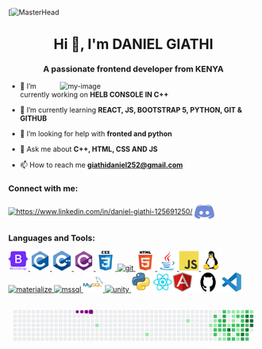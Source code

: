 [![MasterHead](https://usa.bootcampcdn.com/wp-content/uploads/sites/108/2021/03/CDG_blog_post_image_02-2-850x412.jpg)
<h1 align="center">Hi 👋, I'm DANIEL GIATHI</h1>
<h3 align="center">A passionate frontend developer from KENYA</h3>
<img align="right" width="400" alt="my-image" src="https://cdn.dribbble.com/users/1162077/screenshots/3848914/programmer.gif">

- 🔭 I’m currently working on **HELB CONSOLE IN C++**

- 🌱 I’m currently learning **REACT, JS, BOOTSTRAP 5, PYTHON, GIT & GITHUB**

- 🤝 I’m looking for help with **fronted and python**

- 💬 Ask me about **C++, HTML, CSS AND JS**

- 📫 How to reach me **giathidaniel252@gmail.com**

<h3 align="left">Connect with me:</h3>
<p align="left">
  <a href="https://linkedin.com/in/https://www.linkedin.com/in/daniel-giathi-125691250/" target="blank"><img align="center"   src="https://raw.githubusercontent.com/rahuldkjain/github-profile-readme-generator/master/src/images/icons/Social/linked-in-alt.svg" alt="https://www.linkedin.com/in/daniel-giathi-125691250/" height="30" width="40" /></a>
  <a href="https://discord.com/channels/@me/1195041521007874139/" target="blank"><img align="center" src="discord.png"alt="https://www.discord.com/@me/" height="40" width="40" /></a>
</p>

<h3 align="left">Languages and Tools:</h3>
<p align="left"> <a href="https://getbootstrap.com" target="_blank" rel="noreferrer"> <img src="https://raw.githubusercontent.com/devicons/devicon/master/icons/bootstrap/bootstrap-plain-wordmark.svg" alt="bootstrap" width="40" height="40"/> </a> <a href="https://www.cprogramming.com/" target="_blank" rel="noreferrer"> <img src="https://raw.githubusercontent.com/devicons/devicon/master/icons/c/c-original.svg" alt="c" width="40" height="40"/> </a> <a href="https://www.w3schools.com/cpp/" target="_blank" rel="noreferrer"> <img src="https://raw.githubusercontent.com/devicons/devicon/master/icons/cplusplus/cplusplus-original.svg" alt="cplusplus" width="40" height="40"/> </a> <a href="https://www.w3schools.com/cs/" target="_blank" rel="noreferrer"> <img src="https://raw.githubusercontent.com/devicons/devicon/master/icons/csharp/csharp-original.svg" alt="csharp" width="40" height="40"/> </a> <a href="https://www.w3schools.com/css/" target="_blank" rel="noreferrer"> <img src="https://raw.githubusercontent.com/devicons/devicon/master/icons/css3/css3-original-wordmark.svg" alt="css3" width="40" height="40"/> </a> <a href="https://git-scm.com/" target="_blank" rel="noreferrer"> <img src="https://www.vectorlogo.zone/logos/git-scm/git-scm-icon.svg" alt="git" width="40" height="40"/> </a> <a href="https://www.w3.org/html/" target="_blank" rel="noreferrer"> <img src="https://raw.githubusercontent.com/devicons/devicon/master/icons/html5/html5-original-wordmark.svg" alt="html5" width="40" height="40"/> </a> <a href="https://www.java.com" target="_blank" rel="noreferrer"> <img src="https://raw.githubusercontent.com/devicons/devicon/master/icons/java/java-original.svg" alt="java" width="40" height="40"/> </a> <a href="https://developer.mozilla.org/en-US/docs/Web/JavaScript" target="_blank" rel="noreferrer"> <img src="https://raw.githubusercontent.com/devicons/devicon/master/icons/javascript/javascript-original.svg" alt="javascript" width="40" height="40"/> </a> <a href="https://www.linux.org/" target="_blank" rel="noreferrer"> <img src="https://raw.githubusercontent.com/devicons/devicon/master/icons/linux/linux-original.svg" alt="linux" width="40" height="40"/> </a> <a href="https://materializecss.com/" target="_blank" rel="noreferrer"> <img src="https://raw.githubusercontent.com/prplx/svg-logos/5585531d45d294869c4eaab4d7cf2e9c167710a9/svg/materialize.svg" alt="materialize" width="40" height="40"/> </a> <a href="https://www.microsoft.com/en-us/sql-server" target="_blank" rel="noreferrer"> <img src="https://www.svgrepo.com/show/303229/microsoft-sql-server-logo.svg" alt="mssql" width="40" height="40"/> </a> <a href="https://www.mysql.com/" target="_blank" rel="noreferrer"> <img src="https://raw.githubusercontent.com/devicons/devicon/master/icons/mysql/mysql-original-wordmark.svg" alt="mysql" width="40" height="40"/> </a> <a href="https://unity.com/" target="_blank" rel="noreferrer"> <img src="https://www.vectorlogo.zone/logos/unity3d/unity3d-icon.svg" alt="unity" width="40" height="40"/> </a> <a href="https://developer.mozilla.org/en-US/docs/Glossary/Python" target="_blank"><img src="py.png" width="40" height="40"></a> <a href="https://developer.mozilla.org/en-US/docs/Learn/Tools_and_testing/Client-side_JavaScript_frameworks/React_getting_started" target="_blank"><img src="react.png" width="40" height="40"></a><a href="https://developer.mozilla.org/en-US/docs/Learn/Tools_and_testing/Client-side_JavaScript_frameworks/Angular_getting_started" target="_blank"><img src="angular.png" width="40" height="40"></a> <a href="https://developer.mozilla.org/en-US/docs/Learn/Tools_and_testing/GitHub" target="_blank"><img src="github.png" width="55" height="40"></a><a href="https://developer.mozilla.org/en-US/docs/Learn/Tools_and_testing/GitHub" target="_blank"><img src="visual studio.png" width="40" height="40"></a></p>



<svg viewBox="-16 -32 880 192" width="880" height="192" xmlns="http://www.w3.org/2000/svg"><desc>Generated with https://github.com/Platane/snk</desc><style>:root{--cb:#1b1f230a;--cs:purple;--ce:#ebedf0;--c0:#ebedf0;--c1:#9be9a8;--c2:#40c463;--c3:#30a14e;--c4:#216e39}.c{shape-rendering:geometricPrecision;fill:var(--ce);stroke-width:1px;stroke:var(--cb);animation:none 27100ms linear infinite;width:12px;height:12px}@keyframes c0{8.11%{fill:var(--c1)}8.13%,100%{fill:var(--ce)}}.c.c0{fill:var(--c1);animation-name:c0}@keyframes c1{12.91%{fill:var(--c1)}12.93%,100%{fill:var(--ce)}}.c.c1{fill:var(--c1);animation-name:c1}@keyframes c2{17.33%{fill:var(--c1)}17.35%,100%{fill:var(--ce)}}.c.c2{fill:var(--c1);animation-name:c2}@keyframes c3{20.29%{fill:var(--c1)}20.31%,100%{fill:var(--ce)}}.c.c3{fill:var(--c1);animation-name:c3}@keyframes c4{47.96%{fill:var(--c2)}47.98%,100%{fill:var(--ce)}}.c.c4{fill:var(--c2);animation-name:c4}@keyframes c5{19.55%{fill:var(--c1)}19.57%,100%{fill:var(--ce)}}.c.c5{fill:var(--c1);animation-name:c5}@keyframes c6{19.92%{fill:var(--c1)}19.94%,100%{fill:var(--ce)}}.c.c6{fill:var(--c1);animation-name:c6}@keyframes c7{60.88%{fill:var(--c2)}60.9%,100%{fill:var(--ce)}}.c.c7{fill:var(--c2);animation-name:c7}@keyframes c8{61.24%{fill:var(--c2)}61.26%,100%{fill:var(--ce)}}.c.c8{fill:var(--c2);animation-name:c8}@keyframes c9{47.22%{fill:var(--c2)}47.24%,100%{fill:var(--ce)}}.c.c9{fill:var(--c2);animation-name:c9}@keyframes ca{46.85%{fill:var(--c2)}46.87%,100%{fill:var(--ce)}}.c.ca{fill:var(--c2);animation-name:ca}@keyframes cb{60.51%{fill:var(--c2)}60.53%,100%{fill:var(--ce)}}.c.cb{fill:var(--c2);animation-name:cb}@keyframes cc{22.13%{fill:var(--c1)}22.15%,100%{fill:var(--ce)}}.c.cc{fill:var(--c1);animation-name:cc}@keyframes cd{49.07%{fill:var(--c2)}49.09%,100%{fill:var(--ce)}}.c.cd{fill:var(--c2);animation-name:cd}@keyframes ce{66.41%{fill:var(--c3)}66.43%,100%{fill:var(--ce)}}.c.ce{fill:var(--c3);animation-name:ce}@keyframes cf{66.04%{fill:var(--c3)}66.06%,100%{fill:var(--ce)}}.c.cf{fill:var(--c3);animation-name:cf}@keyframes cg{46.48%{fill:var(--c2)}46.5%,100%{fill:var(--ce)}}.c.cg{fill:var(--c2);animation-name:cg}@keyframes ch{46.12%{fill:var(--c2)}46.14%,100%{fill:var(--ce)}}.c.ch{fill:var(--c2);animation-name:ch}@keyframes ci{22.87%{fill:var(--c1)}22.89%,100%{fill:var(--ce)}}.c.ci{fill:var(--c1);animation-name:ci}@keyframes cj{22.5%{fill:var(--c1)}22.52%,100%{fill:var(--ce)}}.c.cj{fill:var(--c1);animation-name:cj}@keyframes ck{28.77%{fill:var(--c1)}28.79%,100%{fill:var(--ce)}}.c.ck{fill:var(--c1);animation-name:ck}@keyframes cl{42.43%{fill:var(--c1)}42.45%,100%{fill:var(--ce)}}.c.cl{fill:var(--c1);animation-name:cl}@keyframes cm{80.43%{fill:var(--c4)}80.45%,100%{fill:var(--ce)}}.c.cm{fill:var(--c4);animation-name:cm}@keyframes cn{43.9%{fill:var(--c2)}43.92%,100%{fill:var(--ce)}}.c.cn{fill:var(--c2);animation-name:cn}@keyframes co{44.27%{fill:var(--c2)}44.29%,100%{fill:var(--ce)}}.c.co{fill:var(--c2);animation-name:co}@keyframes cp{29.14%{fill:var(--c1)}29.16%,100%{fill:var(--ce)}}.c.cp{fill:var(--c1);animation-name:cp}@keyframes cq{34.68%{fill:var(--c1)}34.7%,100%{fill:var(--ce)}}.c.cq{fill:var(--c1);animation-name:cq}@keyframes cr{35.78%{fill:var(--c1)}35.8%,100%{fill:var(--ce)}}.c.cr{fill:var(--c1);animation-name:cr}@keyframes cs{42.79%{fill:var(--c2)}42.81%,100%{fill:var(--ce)}}.c.cs{fill:var(--c2);animation-name:cs}@keyframes ct{43.16%{fill:var(--c2)}43.18%,100%{fill:var(--ce)}}.c.ct{fill:var(--c2);animation-name:ct}@keyframes cu{44.64%{fill:var(--c2)}44.66%,100%{fill:var(--ce)}}.c.cu{fill:var(--c2);animation-name:cu}@keyframes cv{29.51%{fill:var(--c1)}29.53%,100%{fill:var(--ce)}}.c.cv{fill:var(--c1);animation-name:cv}@keyframes cw{50.54%{fill:var(--c2)}50.56%,100%{fill:var(--ce)}}.c.cw{fill:var(--c2);animation-name:cw}@keyframes cx{36.52%{fill:var(--c2)}36.54%,100%{fill:var(--ce)}}.c.cx{fill:var(--c2);animation-name:cx}@keyframes cy{36.89%{fill:var(--c1)}36.91%,100%{fill:var(--ce)}}.c.cy{fill:var(--c1);animation-name:cy}@keyframes cz{37.26%{fill:var(--c2)}37.28%,100%{fill:var(--ce)}}.c.cz{fill:var(--c2);animation-name:cz}@keyframes c10{37.63%{fill:var(--c1)}37.65%,100%{fill:var(--ce)}}.c.c10{fill:var(--c1);animation-name:c10}@keyframes c11{29.88%{fill:var(--c1)}29.9%,100%{fill:var(--ce)}}.c.c11{fill:var(--c1);animation-name:c11}@keyframes c12{50.91%{fill:var(--c2)}50.93%,100%{fill:var(--ce)}}.c.c12{fill:var(--c2);animation-name:c12}@keyframes c13{51.28%{fill:var(--c2)}51.3%,100%{fill:var(--ce)}}.c.c13{fill:var(--c2);animation-name:c13}@keyframes c14{64.2%{fill:var(--c3)}64.22%,100%{fill:var(--ce)}}.c.c14{fill:var(--c3);animation-name:c14}@keyframes c15{63.83%{fill:var(--c2)}63.85%,100%{fill:var(--ce)}}.c.c15{fill:var(--c2);animation-name:c15}@keyframes c16{78.96%{fill:var(--c4)}78.98%,100%{fill:var(--ce)}}.c.c16{fill:var(--c4);animation-name:c16}@keyframes c17{72.68%{fill:var(--c3)}72.7%,100%{fill:var(--ce)}}.c.c17{fill:var(--c3);animation-name:c17}@keyframes c18{53.13%{fill:var(--c2)}53.15%,100%{fill:var(--ce)}}.c.c18{fill:var(--c2);animation-name:c18}@keyframes c19{76.37%{fill:var(--c4)}76.39%,100%{fill:var(--ce)}}.c.c19{fill:var(--c4);animation-name:c19}@keyframes c1a{76%{fill:var(--c4)}76.02%,100%{fill:var(--ce)}}.c.c1a{fill:var(--c4);animation-name:c1a}@keyframes c1b{74.9%{fill:var(--c2)}74.92%,100%{fill:var(--ce)}}.c.c1b{fill:var(--c2);animation-name:c1b}@keyframes c1c{78.22%{fill:var(--c4)}78.24%,100%{fill:var(--ce)}}.c.c1c{fill:var(--c4);animation-name:c1c}@keyframes c1d{56.45%{fill:var(--c2)}56.47%,100%{fill:var(--ce)}}.c.c1d{fill:var(--c2);animation-name:c1d}@keyframes c1e{56.82%{fill:var(--c2)}56.84%,100%{fill:var(--ce)}}.c.c1e{fill:var(--c2);animation-name:c1e}@keyframes c1f{31.36%{fill:var(--c1)}31.38%,100%{fill:var(--ce)}}.c.c1f{fill:var(--c1);animation-name:c1f}@keyframes c1g{69.36%{fill:var(--c3)}69.38%,100%{fill:var(--ce)}}.c.c1g{fill:var(--c3);animation-name:c1g}@keyframes c1h{75.64%{fill:var(--c4)}75.66%,100%{fill:var(--ce)}}.c.c1h{fill:var(--c4);animation-name:c1h}@keyframes c1i{75.27%{fill:var(--c4)}75.29%,100%{fill:var(--ce)}}.c.c1i{fill:var(--c4);animation-name:c1i}.u{transform-origin:0 0;transform:scale(0,1);animation:none linear 27100ms infinite}@keyframes u0{8.11%{transform:scale(0.000,1)}8.13%,12.91%{transform:scale(0.063,1)}12.93%,17.33%{transform:scale(0.125,1)}17.35%,19.55%{transform:scale(0.188,1)}19.57%,19.92%{transform:scale(0.250,1)}19.94%,20.29%{transform:scale(0.313,1)}20.31%,22.13%{transform:scale(0.375,1)}22.15%,22.5%{transform:scale(0.438,1)}22.52%,22.87%{transform:scale(0.500,1)}22.89%,28.77%{transform:scale(0.563,1)}28.79%,29.14%{transform:scale(0.625,1)}29.16%,29.51%{transform:scale(0.688,1)}29.53%,29.88%{transform:scale(0.750,1)}29.9%,31.36%{transform:scale(0.813,1)}31.38%,34.68%{transform:scale(0.875,1)}34.7%,35.78%{transform:scale(0.938,1)}35.8%,100%{transform:scale(1.000,1)}}.u.u0{fill:var(--c1);animation-name:u0;transform-origin:0.0px 0}@keyframes u1{36.52%{transform:scale(0.000,1)}36.54%,100%{transform:scale(1.000,1)}}.u.u1{fill:var(--c2);animation-name:u1;transform-origin:246.7px 0}@keyframes u2{36.89%{transform:scale(0.000,1)}36.91%,100%{transform:scale(1.000,1)}}.u.u2{fill:var(--c1);animation-name:u2;transform-origin:262.1px 0}@keyframes u3{37.26%{transform:scale(0.000,1)}37.28%,100%{transform:scale(1.000,1)}}.u.u3{fill:var(--c2);animation-name:u3;transform-origin:277.5px 0}@keyframes u4{37.63%{transform:scale(0.000,1)}37.65%,42.43%{transform:scale(0.500,1)}42.45%,100%{transform:scale(1.000,1)}}.u.u4{fill:var(--c1);animation-name:u4;transform-origin:292.9px 0}@keyframes u5{42.79%{transform:scale(0.000,1)}42.81%,43.16%{transform:scale(0.048,1)}43.18%,43.9%{transform:scale(0.095,1)}43.92%,44.27%{transform:scale(0.143,1)}44.29%,44.64%{transform:scale(0.190,1)}44.66%,46.12%{transform:scale(0.238,1)}46.14%,46.48%{transform:scale(0.286,1)}46.5%,46.85%{transform:scale(0.333,1)}46.87%,47.22%{transform:scale(0.381,1)}47.24%,47.96%{transform:scale(0.429,1)}47.98%,49.07%{transform:scale(0.476,1)}49.09%,50.54%{transform:scale(0.524,1)}50.56%,50.91%{transform:scale(0.571,1)}50.93%,51.28%{transform:scale(0.619,1)}51.3%,53.13%{transform:scale(0.667,1)}53.15%,56.45%{transform:scale(0.714,1)}56.47%,56.82%{transform:scale(0.762,1)}56.84%,60.51%{transform:scale(0.810,1)}60.53%,60.88%{transform:scale(0.857,1)}60.9%,61.24%{transform:scale(0.905,1)}61.26%,63.83%{transform:scale(0.952,1)}63.85%,100%{transform:scale(1.000,1)}}.u.u5{fill:var(--c2);animation-name:u5;transform-origin:323.8px 0}@keyframes u6{64.2%{transform:scale(0.000,1)}64.22%,66.04%{transform:scale(0.200,1)}66.06%,66.41%{transform:scale(0.400,1)}66.43%,69.36%{transform:scale(0.600,1)}69.38%,72.68%{transform:scale(0.800,1)}72.7%,100%{transform:scale(1.000,1)}}.u.u6{fill:var(--c3);animation-name:u6;transform-origin:647.6px 0}@keyframes u7{74.9%{transform:scale(0.000,1)}74.92%,100%{transform:scale(1.000,1)}}.u.u7{fill:var(--c2);animation-name:u7;transform-origin:724.7px 0}@keyframes u8{75.27%{transform:scale(0.000,1)}75.29%,75.64%{transform:scale(0.143,1)}75.66%,76%{transform:scale(0.286,1)}76.02%,76.37%{transform:scale(0.429,1)}76.39%,78.22%{transform:scale(0.571,1)}78.24%,78.96%{transform:scale(0.714,1)}78.98%,80.43%{transform:scale(0.857,1)}80.45%,100%{transform:scale(1.000,1)}}.u.u8{fill:var(--c4);animation-name:u8;transform-origin:740.1px 0}.s{shape-rendering:geometricPrecision;fill:var(--cs);animation:none linear 27100ms infinite}@keyframes s0{0%,99.63%{transform:translate(0px,-16px)}0.37%{transform:translate(0px,0px)}7.01%{transform:translate(288px,0px)}8.12%{transform:translate(288px,48px)}12.18%{transform:translate(464px,48px)}12.92%{transform:translate(464px,80px)}16.24%{transform:translate(608px,80px)}17.34%{transform:translate(608px,32px)}19.56%{transform:translate(704px,32px)}19.93%{transform:translate(704px,48px)}20.3%{transform:translate(688px,48px)}21.4%,24.35%{transform:translate(688px,96px)}22.51%{transform:translate(736px,96px)}22.88%,45.76%,59.78%{transform:translate(736px,80px)}23.25%{transform:translate(720px,80px)}23.62%{transform:translate(720px,96px)}26.57%{transform:translate(688px,0px)}27.31%{transform:translate(720px,0px)}27.68%{transform:translate(720px,-16px)}28.41%{transform:translate(752px,-16px)}28.78%{transform:translate(752px,0px)}29.89%,52.77%,68.27%{transform:translate(800px,0px)}30.26%{transform:translate(800px,-16px)}31%{transform:translate(832px,-16px)}31.37%,69%{transform:translate(832px,0px)}31.73%,53.87%{transform:translate(848px,0px)}32.1%{transform:translate(848px,-16px)}33.95%{transform:translate(768px,-16px)}34.69%{transform:translate(768px,16px)}35.06%{transform:translate(752px,16px)}35.42%,42.07%{transform:translate(752px,32px)}36.16%,41.33%,51.66%{transform:translate(784px,32px)}38.01%,57.93%{transform:translate(784px,112px)}38.38%{transform:translate(800px,112px)}38.75%{transform:translate(800px,128px)}39.11%{transform:translate(784px,128px)}42.44%{transform:translate(752px,48px)}42.8%{transform:translate(768px,48px)}43.54%,45.02%,62.73%{transform:translate(768px,80px)}43.91%{transform:translate(752px,80px)}44.28%{transform:translate(752px,96px)}44.65%{transform:translate(768px,96px)}46.49%{transform:translate(736px,48px)}46.86%{transform:translate(720px,48px)}47.6%{transform:translate(720px,16px)}47.97%{transform:translate(704px,16px)}48.34%{transform:translate(704px,0px)}50.18%{transform:translate(784px,0px)}50.55%,52.03%{transform:translate(784px,16px)}50.92%,52.4%,67.9%{transform:translate(800px,16px)}51.29%,64.58%{transform:translate(800px,32px)}55.35%,70.85%{transform:translate(848px,64px)}55.72%,71.22%{transform:translate(832px,64px)}56.09%,71.59%{transform:translate(832px,80px)}56.46%,71.96%{transform:translate(816px,80px)}57.2%{transform:translate(816px,112px)}58.67%,79.34%{transform:translate(784px,80px)}60.15%{transform:translate(736px,64px)}60.89%{transform:translate(704px,64px)}61.25%{transform:translate(704px,80px)}63.1%{transform:translate(768px,64px)}63.84%,78.6%{transform:translate(800px,64px)}66.05%{transform:translate(736px,32px)}66.42%{transform:translate(736px,16px)}69.37%,76.75%{transform:translate(832px,16px)}69.74%{transform:translate(848px,16px)}72.32%{transform:translate(816px,96px)}73.06%{transform:translate(784px,96px)}74.17%{transform:translate(784px,48px)}75.28%{transform:translate(832px,48px)}75.65%,77.12%{transform:translate(832px,32px)}76.01%,77.49%{transform:translate(816px,32px)}76.38%{transform:translate(816px,16px)}78.23%{transform:translate(816px,64px)}78.97%{transform:translate(800px,80px)}79.7%{transform:translate(784px,64px)}96.31%{transform:translate(64px,64px)}97.05%{transform:translate(64px,32px)}97.42%{transform:translate(48px,32px)}98.52%{transform:translate(48px,-16px)}}.s.s0{transform:translate(0px,-16px);animation-name:s0}@keyframes s1{0%,99.63%{transform:translate(16px,-16px)}0.37%{transform:translate(0px,-16px)}0.74%{transform:translate(0px,0px)}7.38%{transform:translate(288px,0px)}8.49%{transform:translate(288px,48px)}12.55%{transform:translate(464px,48px)}13.28%{transform:translate(464px,80px)}16.61%{transform:translate(608px,80px)}17.71%{transform:translate(608px,32px)}19.93%{transform:translate(704px,32px)}20.3%{transform:translate(704px,48px)}20.66%{transform:translate(688px,48px)}21.77%,24.72%{transform:translate(688px,96px)}22.88%{transform:translate(736px,96px)}23.25%,46.13%,60.15%{transform:translate(736px,80px)}23.62%{transform:translate(720px,80px)}23.99%{transform:translate(720px,96px)}26.94%{transform:translate(688px,0px)}27.68%{transform:translate(720px,0px)}28.04%{transform:translate(720px,-16px)}28.78%{transform:translate(752px,-16px)}29.15%{transform:translate(752px,0px)}30.26%,53.14%,68.63%{transform:translate(800px,0px)}30.63%{transform:translate(800px,-16px)}31.37%{transform:translate(832px,-16px)}31.73%,69.37%{transform:translate(832px,0px)}32.1%,54.24%{transform:translate(848px,0px)}32.47%{transform:translate(848px,-16px)}34.32%{transform:translate(768px,-16px)}35.06%{transform:translate(768px,16px)}35.42%{transform:translate(752px,16px)}35.79%,42.44%{transform:translate(752px,32px)}36.53%,41.7%,52.03%{transform:translate(784px,32px)}38.38%,58.3%{transform:translate(784px,112px)}38.75%{transform:translate(800px,112px)}39.11%{transform:translate(800px,128px)}39.48%{transform:translate(784px,128px)}42.8%{transform:translate(752px,48px)}43.17%{transform:translate(768px,48px)}43.91%,45.39%,63.1%{transform:translate(768px,80px)}44.28%{transform:translate(752px,80px)}44.65%{transform:translate(752px,96px)}45.02%{transform:translate(768px,96px)}46.86%{transform:translate(736px,48px)}47.23%{transform:translate(720px,48px)}47.97%{transform:translate(720px,16px)}48.34%{transform:translate(704px,16px)}48.71%{transform:translate(704px,0px)}50.55%{transform:translate(784px,0px)}50.92%,52.4%{transform:translate(784px,16px)}51.29%,52.77%,68.27%{transform:translate(800px,16px)}51.66%,64.94%{transform:translate(800px,32px)}55.72%,71.22%{transform:translate(848px,64px)}56.09%,71.59%{transform:translate(832px,64px)}56.46%,71.96%{transform:translate(832px,80px)}56.83%,72.32%{transform:translate(816px,80px)}57.56%{transform:translate(816px,112px)}59.04%,79.7%{transform:translate(784px,80px)}60.52%{transform:translate(736px,64px)}61.25%{transform:translate(704px,64px)}61.62%{transform:translate(704px,80px)}63.47%{transform:translate(768px,64px)}64.21%,78.97%{transform:translate(800px,64px)}66.42%{transform:translate(736px,32px)}66.79%{transform:translate(736px,16px)}69.74%,77.12%{transform:translate(832px,16px)}70.11%{transform:translate(848px,16px)}72.69%{transform:translate(816px,96px)}73.43%{transform:translate(784px,96px)}74.54%{transform:translate(784px,48px)}75.65%{transform:translate(832px,48px)}76.01%,77.49%{transform:translate(832px,32px)}76.38%,77.86%{transform:translate(816px,32px)}76.75%{transform:translate(816px,16px)}78.6%{transform:translate(816px,64px)}79.34%{transform:translate(800px,80px)}80.07%{transform:translate(784px,64px)}96.68%{transform:translate(64px,64px)}97.42%{transform:translate(64px,32px)}97.79%{transform:translate(48px,32px)}98.89%{transform:translate(48px,-16px)}}.s.s1{transform:translate(16px,-16px);animation-name:s1}@keyframes s2{0%,99.63%{transform:translate(32px,-16px)}0.74%{transform:translate(0px,-16px)}1.11%{transform:translate(0px,0px)}7.75%{transform:translate(288px,0px)}8.86%{transform:translate(288px,48px)}12.92%{transform:translate(464px,48px)}13.65%{transform:translate(464px,80px)}16.97%{transform:translate(608px,80px)}18.08%{transform:translate(608px,32px)}20.3%{transform:translate(704px,32px)}20.66%{transform:translate(704px,48px)}21.03%{transform:translate(688px,48px)}22.14%,25.09%{transform:translate(688px,96px)}23.25%{transform:translate(736px,96px)}23.62%,46.49%,60.52%{transform:translate(736px,80px)}23.99%{transform:translate(720px,80px)}24.35%{transform:translate(720px,96px)}27.31%{transform:translate(688px,0px)}28.04%{transform:translate(720px,0px)}28.41%{transform:translate(720px,-16px)}29.15%{transform:translate(752px,-16px)}29.52%{transform:translate(752px,0px)}30.63%,53.51%,69%{transform:translate(800px,0px)}31%{transform:translate(800px,-16px)}31.73%{transform:translate(832px,-16px)}32.1%,69.74%{transform:translate(832px,0px)}32.47%,54.61%{transform:translate(848px,0px)}32.84%{transform:translate(848px,-16px)}34.69%{transform:translate(768px,-16px)}35.42%{transform:translate(768px,16px)}35.79%{transform:translate(752px,16px)}36.16%,42.8%{transform:translate(752px,32px)}36.9%,42.07%,52.4%{transform:translate(784px,32px)}38.75%,58.67%{transform:translate(784px,112px)}39.11%{transform:translate(800px,112px)}39.48%{transform:translate(800px,128px)}39.85%{transform:translate(784px,128px)}43.17%{transform:translate(752px,48px)}43.54%{transform:translate(768px,48px)}44.28%,45.76%,63.47%{transform:translate(768px,80px)}44.65%{transform:translate(752px,80px)}45.02%{transform:translate(752px,96px)}45.39%{transform:translate(768px,96px)}47.23%{transform:translate(736px,48px)}47.6%{transform:translate(720px,48px)}48.34%{transform:translate(720px,16px)}48.71%{transform:translate(704px,16px)}49.08%{transform:translate(704px,0px)}50.92%{transform:translate(784px,0px)}51.29%,52.77%{transform:translate(784px,16px)}51.66%,53.14%,68.63%{transform:translate(800px,16px)}52.03%,65.31%{transform:translate(800px,32px)}56.09%,71.59%{transform:translate(848px,64px)}56.46%,71.96%{transform:translate(832px,64px)}56.83%,72.32%{transform:translate(832px,80px)}57.2%,72.69%{transform:translate(816px,80px)}57.93%{transform:translate(816px,112px)}59.41%,80.07%{transform:translate(784px,80px)}60.89%{transform:translate(736px,64px)}61.62%{transform:translate(704px,64px)}61.99%{transform:translate(704px,80px)}63.84%{transform:translate(768px,64px)}64.58%,79.34%{transform:translate(800px,64px)}66.79%{transform:translate(736px,32px)}67.16%{transform:translate(736px,16px)}70.11%,77.49%{transform:translate(832px,16px)}70.48%{transform:translate(848px,16px)}73.06%{transform:translate(816px,96px)}73.8%{transform:translate(784px,96px)}74.91%{transform:translate(784px,48px)}76.01%{transform:translate(832px,48px)}76.38%,77.86%{transform:translate(832px,32px)}76.75%,78.23%{transform:translate(816px,32px)}77.12%{transform:translate(816px,16px)}78.97%{transform:translate(816px,64px)}79.7%{transform:translate(800px,80px)}80.44%{transform:translate(784px,64px)}97.05%{transform:translate(64px,64px)}97.79%{transform:translate(64px,32px)}98.15%{transform:translate(48px,32px)}99.26%{transform:translate(48px,-16px)}}.s.s2{transform:translate(32px,-16px);animation-name:s2}@keyframes s3{0%,99.63%{transform:translate(48px,-16px)}1.11%{transform:translate(0px,-16px)}1.48%{transform:translate(0px,0px)}8.12%{transform:translate(288px,0px)}9.23%{transform:translate(288px,48px)}13.28%{transform:translate(464px,48px)}14.02%{transform:translate(464px,80px)}17.34%{transform:translate(608px,80px)}18.45%{transform:translate(608px,32px)}20.66%{transform:translate(704px,32px)}21.03%{transform:translate(704px,48px)}21.4%{transform:translate(688px,48px)}22.51%,25.46%{transform:translate(688px,96px)}23.62%{transform:translate(736px,96px)}23.99%,46.86%,60.89%{transform:translate(736px,80px)}24.35%{transform:translate(720px,80px)}24.72%{transform:translate(720px,96px)}27.68%{transform:translate(688px,0px)}28.41%{transform:translate(720px,0px)}28.78%{transform:translate(720px,-16px)}29.52%{transform:translate(752px,-16px)}29.89%{transform:translate(752px,0px)}31%,53.87%,69.37%{transform:translate(800px,0px)}31.37%{transform:translate(800px,-16px)}32.1%{transform:translate(832px,-16px)}32.47%,70.11%{transform:translate(832px,0px)}32.84%,54.98%{transform:translate(848px,0px)}33.21%{transform:translate(848px,-16px)}35.06%{transform:translate(768px,-16px)}35.79%{transform:translate(768px,16px)}36.16%{transform:translate(752px,16px)}36.53%,43.17%{transform:translate(752px,32px)}37.27%,42.44%,52.77%{transform:translate(784px,32px)}39.11%,59.04%{transform:translate(784px,112px)}39.48%{transform:translate(800px,112px)}39.85%{transform:translate(800px,128px)}40.22%{transform:translate(784px,128px)}43.54%{transform:translate(752px,48px)}43.91%{transform:translate(768px,48px)}44.65%,46.13%,63.84%{transform:translate(768px,80px)}45.02%{transform:translate(752px,80px)}45.39%{transform:translate(752px,96px)}45.76%{transform:translate(768px,96px)}47.6%{transform:translate(736px,48px)}47.97%{transform:translate(720px,48px)}48.71%{transform:translate(720px,16px)}49.08%{transform:translate(704px,16px)}49.45%{transform:translate(704px,0px)}51.29%{transform:translate(784px,0px)}51.66%,53.14%{transform:translate(784px,16px)}52.03%,53.51%,69%{transform:translate(800px,16px)}52.4%,65.68%{transform:translate(800px,32px)}56.46%,71.96%{transform:translate(848px,64px)}56.83%,72.32%{transform:translate(832px,64px)}57.2%,72.69%{transform:translate(832px,80px)}57.56%,73.06%{transform:translate(816px,80px)}58.3%{transform:translate(816px,112px)}59.78%,80.44%{transform:translate(784px,80px)}61.25%{transform:translate(736px,64px)}61.99%{transform:translate(704px,64px)}62.36%{transform:translate(704px,80px)}64.21%{transform:translate(768px,64px)}64.94%,79.7%{transform:translate(800px,64px)}67.16%{transform:translate(736px,32px)}67.53%{transform:translate(736px,16px)}70.48%,77.86%{transform:translate(832px,16px)}70.85%{transform:translate(848px,16px)}73.43%{transform:translate(816px,96px)}74.17%{transform:translate(784px,96px)}75.28%{transform:translate(784px,48px)}76.38%{transform:translate(832px,48px)}76.75%,78.23%{transform:translate(832px,32px)}77.12%,78.6%{transform:translate(816px,32px)}77.49%{transform:translate(816px,16px)}79.34%{transform:translate(816px,64px)}80.07%{transform:translate(800px,80px)}80.81%{transform:translate(784px,64px)}97.42%{transform:translate(64px,64px)}98.15%{transform:translate(64px,32px)}98.52%{transform:translate(48px,32px)}}.s.s3{transform:translate(48px,-16px);animation-name:s3}</style><rect class="c" x="2" y="2" rx="2" ry="2"/><rect class="c" x="2" y="18" rx="2" ry="2"/><rect class="c" x="2" y="34" rx="2" ry="2"/><rect class="c" x="2" y="50" rx="2" ry="2"/><rect class="c" x="2" y="66" rx="2" ry="2"/><rect class="c" x="2" y="82" rx="2" ry="2"/><rect class="c" x="2" y="98" rx="2" ry="2"/><rect class="c" x="18" y="2" rx="2" ry="2"/><rect class="c" x="18" y="18" rx="2" ry="2"/><rect class="c" x="18" y="34" rx="2" ry="2"/><rect class="c" x="18" y="50" rx="2" ry="2"/><rect class="c" x="18" y="66" rx="2" ry="2"/><rect class="c" x="18" y="82" rx="2" ry="2"/><rect class="c" x="18" y="98" rx="2" ry="2"/><rect class="c" x="34" y="2" rx="2" ry="2"/><rect class="c" x="34" y="18" rx="2" ry="2"/><rect class="c" x="34" y="34" rx="2" ry="2"/><rect class="c" x="34" y="50" rx="2" ry="2"/><rect class="c" x="34" y="66" rx="2" ry="2"/><rect class="c" x="34" y="82" rx="2" ry="2"/><rect class="c" x="34" y="98" rx="2" ry="2"/><rect class="c" x="50" y="2" rx="2" ry="2"/><rect class="c" x="50" y="18" rx="2" ry="2"/><rect class="c" x="50" y="34" rx="2" ry="2"/><rect class="c" x="50" y="50" rx="2" ry="2"/><rect class="c" x="50" y="66" rx="2" ry="2"/><rect class="c" x="50" y="82" rx="2" ry="2"/><rect class="c" x="50" y="98" rx="2" ry="2"/><rect class="c" x="66" y="2" rx="2" ry="2"/><rect class="c" x="66" y="18" rx="2" ry="2"/><rect class="c" x="66" y="34" rx="2" ry="2"/><rect class="c" x="66" y="50" rx="2" ry="2"/><rect class="c" x="66" y="66" rx="2" ry="2"/><rect class="c" x="66" y="82" rx="2" ry="2"/><rect class="c" x="66" y="98" rx="2" ry="2"/><rect class="c" x="82" y="2" rx="2" ry="2"/><rect class="c" x="82" y="18" rx="2" ry="2"/><rect class="c" x="82" y="34" rx="2" ry="2"/><rect class="c" x="82" y="50" rx="2" ry="2"/><rect class="c" x="82" y="66" rx="2" ry="2"/><rect class="c" x="82" y="82" rx="2" ry="2"/><rect class="c" x="82" y="98" rx="2" ry="2"/><rect class="c" x="98" y="2" rx="2" ry="2"/><rect class="c" x="98" y="18" rx="2" ry="2"/><rect class="c" x="98" y="34" rx="2" ry="2"/><rect class="c" x="98" y="50" rx="2" ry="2"/><rect class="c" x="98" y="66" rx="2" ry="2"/><rect class="c" x="98" y="82" rx="2" ry="2"/><rect class="c" x="98" y="98" rx="2" ry="2"/><rect class="c" x="114" y="2" rx="2" ry="2"/><rect class="c" x="114" y="18" rx="2" ry="2"/><rect class="c" x="114" y="34" rx="2" ry="2"/><rect class="c" x="114" y="50" rx="2" ry="2"/><rect class="c" x="114" y="66" rx="2" ry="2"/><rect class="c" x="114" y="82" rx="2" ry="2"/><rect class="c" x="114" y="98" rx="2" ry="2"/><rect class="c" x="130" y="2" rx="2" ry="2"/><rect class="c" x="130" y="18" rx="2" ry="2"/><rect class="c" x="130" y="34" rx="2" ry="2"/><rect class="c" x="130" y="50" rx="2" ry="2"/><rect class="c" x="130" y="66" rx="2" ry="2"/><rect class="c" x="130" y="82" rx="2" ry="2"/><rect class="c" x="130" y="98" rx="2" ry="2"/><rect class="c" x="146" y="2" rx="2" ry="2"/><rect class="c" x="146" y="18" rx="2" ry="2"/><rect class="c" x="146" y="34" rx="2" ry="2"/><rect class="c" x="146" y="50" rx="2" ry="2"/><rect class="c" x="146" y="66" rx="2" ry="2"/><rect class="c" x="146" y="82" rx="2" ry="2"/><rect class="c" x="146" y="98" rx="2" ry="2"/><rect class="c" x="162" y="2" rx="2" ry="2"/><rect class="c" x="162" y="18" rx="2" ry="2"/><rect class="c" x="162" y="34" rx="2" ry="2"/><rect class="c" x="162" y="50" rx="2" ry="2"/><rect class="c" x="162" y="66" rx="2" ry="2"/><rect class="c" x="162" y="82" rx="2" ry="2"/><rect class="c" x="162" y="98" rx="2" ry="2"/><rect class="c" x="178" y="2" rx="2" ry="2"/><rect class="c" x="178" y="18" rx="2" ry="2"/><rect class="c" x="178" y="34" rx="2" ry="2"/><rect class="c" x="178" y="50" rx="2" ry="2"/><rect class="c" x="178" y="66" rx="2" ry="2"/><rect class="c" x="178" y="82" rx="2" ry="2"/><rect class="c" x="178" y="98" rx="2" ry="2"/><rect class="c" x="194" y="2" rx="2" ry="2"/><rect class="c" x="194" y="18" rx="2" ry="2"/><rect class="c" x="194" y="34" rx="2" ry="2"/><rect class="c" x="194" y="50" rx="2" ry="2"/><rect class="c" x="194" y="66" rx="2" ry="2"/><rect class="c" x="194" y="82" rx="2" ry="2"/><rect class="c" x="194" y="98" rx="2" ry="2"/><rect class="c" x="210" y="2" rx="2" ry="2"/><rect class="c" x="210" y="18" rx="2" ry="2"/><rect class="c" x="210" y="34" rx="2" ry="2"/><rect class="c" x="210" y="50" rx="2" ry="2"/><rect class="c" x="210" y="66" rx="2" ry="2"/><rect class="c" x="210" y="82" rx="2" ry="2"/><rect class="c" x="210" y="98" rx="2" ry="2"/><rect class="c" x="226" y="2" rx="2" ry="2"/><rect class="c" x="226" y="18" rx="2" ry="2"/><rect class="c" x="226" y="34" rx="2" ry="2"/><rect class="c" x="226" y="50" rx="2" ry="2"/><rect class="c" x="226" y="66" rx="2" ry="2"/><rect class="c" x="226" y="82" rx="2" ry="2"/><rect class="c" x="226" y="98" rx="2" ry="2"/><rect class="c" x="242" y="2" rx="2" ry="2"/><rect class="c" x="242" y="18" rx="2" ry="2"/><rect class="c" x="242" y="34" rx="2" ry="2"/><rect class="c" x="242" y="50" rx="2" ry="2"/><rect class="c" x="242" y="66" rx="2" ry="2"/><rect class="c" x="242" y="82" rx="2" ry="2"/><rect class="c" x="242" y="98" rx="2" ry="2"/><rect class="c" x="258" y="2" rx="2" ry="2"/><rect class="c" x="258" y="18" rx="2" ry="2"/><rect class="c" x="258" y="34" rx="2" ry="2"/><rect class="c" x="258" y="50" rx="2" ry="2"/><rect class="c" x="258" y="66" rx="2" ry="2"/><rect class="c" x="258" y="82" rx="2" ry="2"/><rect class="c" x="258" y="98" rx="2" ry="2"/><rect class="c" x="274" y="2" rx="2" ry="2"/><rect class="c" x="274" y="18" rx="2" ry="2"/><rect class="c" x="274" y="34" rx="2" ry="2"/><rect class="c" x="274" y="50" rx="2" ry="2"/><rect class="c" x="274" y="66" rx="2" ry="2"/><rect class="c" x="274" y="82" rx="2" ry="2"/><rect class="c" x="274" y="98" rx="2" ry="2"/><rect class="c" x="290" y="2" rx="2" ry="2"/><rect class="c" x="290" y="18" rx="2" ry="2"/><rect class="c" x="290" y="34" rx="2" ry="2"/><rect class="c c0" x="290" y="50" rx="2" ry="2"/><rect class="c" x="290" y="66" rx="2" ry="2"/><rect class="c" x="290" y="82" rx="2" ry="2"/><rect class="c" x="290" y="98" rx="2" ry="2"/><rect class="c" x="306" y="2" rx="2" ry="2"/><rect class="c" x="306" y="18" rx="2" ry="2"/><rect class="c" x="306" y="34" rx="2" ry="2"/><rect class="c" x="306" y="50" rx="2" ry="2"/><rect class="c" x="306" y="66" rx="2" ry="2"/><rect class="c" x="306" y="82" rx="2" ry="2"/><rect class="c" x="306" y="98" rx="2" ry="2"/><rect class="c" x="322" y="2" rx="2" ry="2"/><rect class="c" x="322" y="18" rx="2" ry="2"/><rect class="c" x="322" y="34" rx="2" ry="2"/><rect class="c" x="322" y="50" rx="2" ry="2"/><rect class="c" x="322" y="66" rx="2" ry="2"/><rect class="c" x="322" y="82" rx="2" ry="2"/><rect class="c" x="322" y="98" rx="2" ry="2"/><rect class="c" x="338" y="2" rx="2" ry="2"/><rect class="c" x="338" y="18" rx="2" ry="2"/><rect class="c" x="338" y="34" rx="2" ry="2"/><rect class="c" x="338" y="50" rx="2" ry="2"/><rect class="c" x="338" y="66" rx="2" ry="2"/><rect class="c" x="338" y="82" rx="2" ry="2"/><rect class="c" x="338" y="98" rx="2" ry="2"/><rect class="c" x="354" y="2" rx="2" ry="2"/><rect class="c" x="354" y="18" rx="2" ry="2"/><rect class="c" x="354" y="34" rx="2" ry="2"/><rect class="c" x="354" y="50" rx="2" ry="2"/><rect class="c" x="354" y="66" rx="2" ry="2"/><rect class="c" x="354" y="82" rx="2" ry="2"/><rect class="c" x="354" y="98" rx="2" ry="2"/><rect class="c" x="370" y="2" rx="2" ry="2"/><rect class="c" x="370" y="18" rx="2" ry="2"/><rect class="c" x="370" y="34" rx="2" ry="2"/><rect class="c" x="370" y="50" rx="2" ry="2"/><rect class="c" x="370" y="66" rx="2" ry="2"/><rect class="c" x="370" y="82" rx="2" ry="2"/><rect class="c" x="370" y="98" rx="2" ry="2"/><rect class="c" x="386" y="2" rx="2" ry="2"/><rect class="c" x="386" y="18" rx="2" ry="2"/><rect class="c" x="386" y="34" rx="2" ry="2"/><rect class="c" x="386" y="50" rx="2" ry="2"/><rect class="c" x="386" y="66" rx="2" ry="2"/><rect class="c" x="386" y="82" rx="2" ry="2"/><rect class="c" x="386" y="98" rx="2" ry="2"/><rect class="c" x="402" y="2" rx="2" ry="2"/><rect class="c" x="402" y="18" rx="2" ry="2"/><rect class="c" x="402" y="34" rx="2" ry="2"/><rect class="c" x="402" y="50" rx="2" ry="2"/><rect class="c" x="402" y="66" rx="2" ry="2"/><rect class="c" x="402" y="82" rx="2" ry="2"/><rect class="c" x="402" y="98" rx="2" ry="2"/><rect class="c" x="418" y="2" rx="2" ry="2"/><rect class="c" x="418" y="18" rx="2" ry="2"/><rect class="c" x="418" y="34" rx="2" ry="2"/><rect class="c" x="418" y="50" rx="2" ry="2"/><rect class="c" x="418" y="66" rx="2" ry="2"/><rect class="c" x="418" y="82" rx="2" ry="2"/><rect class="c" x="418" y="98" rx="2" ry="2"/><rect class="c" x="434" y="2" rx="2" ry="2"/><rect class="c" x="434" y="18" rx="2" ry="2"/><rect class="c" x="434" y="34" rx="2" ry="2"/><rect class="c" x="434" y="50" rx="2" ry="2"/><rect class="c" x="434" y="66" rx="2" ry="2"/><rect class="c" x="434" y="82" rx="2" ry="2"/><rect class="c" x="434" y="98" rx="2" ry="2"/><rect class="c" x="450" y="2" rx="2" ry="2"/><rect class="c" x="450" y="18" rx="2" ry="2"/><rect class="c" x="450" y="34" rx="2" ry="2"/><rect class="c" x="450" y="50" rx="2" ry="2"/><rect class="c" x="450" y="66" rx="2" ry="2"/><rect class="c" x="450" y="82" rx="2" ry="2"/><rect class="c" x="450" y="98" rx="2" ry="2"/><rect class="c" x="466" y="2" rx="2" ry="2"/><rect class="c" x="466" y="18" rx="2" ry="2"/><rect class="c" x="466" y="34" rx="2" ry="2"/><rect class="c" x="466" y="50" rx="2" ry="2"/><rect class="c" x="466" y="66" rx="2" ry="2"/><rect class="c c1" x="466" y="82" rx="2" ry="2"/><rect class="c" x="466" y="98" rx="2" ry="2"/><rect class="c" x="482" y="2" rx="2" ry="2"/><rect class="c" x="482" y="18" rx="2" ry="2"/><rect class="c" x="482" y="34" rx="2" ry="2"/><rect class="c" x="482" y="50" rx="2" ry="2"/><rect class="c" x="482" y="66" rx="2" ry="2"/><rect class="c" x="482" y="82" rx="2" ry="2"/><rect class="c" x="482" y="98" rx="2" ry="2"/><rect class="c" x="498" y="2" rx="2" ry="2"/><rect class="c" x="498" y="18" rx="2" ry="2"/><rect class="c" x="498" y="34" rx="2" ry="2"/><rect class="c" x="498" y="50" rx="2" ry="2"/><rect class="c" x="498" y="66" rx="2" ry="2"/><rect class="c" x="498" y="82" rx="2" ry="2"/><rect class="c" x="498" y="98" rx="2" ry="2"/><rect class="c" x="514" y="2" rx="2" ry="2"/><rect class="c" x="514" y="18" rx="2" ry="2"/><rect class="c" x="514" y="34" rx="2" ry="2"/><rect class="c" x="514" y="50" rx="2" ry="2"/><rect class="c" x="514" y="66" rx="2" ry="2"/><rect class="c" x="514" y="82" rx="2" ry="2"/><rect class="c" x="514" y="98" rx="2" ry="2"/><rect class="c" x="530" y="2" rx="2" ry="2"/><rect class="c" x="530" y="18" rx="2" ry="2"/><rect class="c" x="530" y="34" rx="2" ry="2"/><rect class="c" x="530" y="50" rx="2" ry="2"/><rect class="c" x="530" y="66" rx="2" ry="2"/><rect class="c" x="530" y="82" rx="2" ry="2"/><rect class="c" x="530" y="98" rx="2" ry="2"/><rect class="c" x="546" y="2" rx="2" ry="2"/><rect class="c" x="546" y="18" rx="2" ry="2"/><rect class="c" x="546" y="34" rx="2" ry="2"/><rect class="c" x="546" y="50" rx="2" ry="2"/><rect class="c" x="546" y="66" rx="2" ry="2"/><rect class="c" x="546" y="82" rx="2" ry="2"/><rect class="c" x="546" y="98" rx="2" ry="2"/><rect class="c" x="562" y="2" rx="2" ry="2"/><rect class="c" x="562" y="18" rx="2" ry="2"/><rect class="c" x="562" y="34" rx="2" ry="2"/><rect class="c" x="562" y="50" rx="2" ry="2"/><rect class="c" x="562" y="66" rx="2" ry="2"/><rect class="c" x="562" y="82" rx="2" ry="2"/><rect class="c" x="562" y="98" rx="2" ry="2"/><rect class="c" x="578" y="2" rx="2" ry="2"/><rect class="c" x="578" y="18" rx="2" ry="2"/><rect class="c" x="578" y="34" rx="2" ry="2"/><rect class="c" x="578" y="50" rx="2" ry="2"/><rect class="c" x="578" y="66" rx="2" ry="2"/><rect class="c" x="578" y="82" rx="2" ry="2"/><rect class="c" x="578" y="98" rx="2" ry="2"/><rect class="c" x="594" y="2" rx="2" ry="2"/><rect class="c" x="594" y="18" rx="2" ry="2"/><rect class="c" x="594" y="34" rx="2" ry="2"/><rect class="c" x="594" y="50" rx="2" ry="2"/><rect class="c" x="594" y="66" rx="2" ry="2"/><rect class="c" x="594" y="82" rx="2" ry="2"/><rect class="c" x="594" y="98" rx="2" ry="2"/><rect class="c" x="610" y="2" rx="2" ry="2"/><rect class="c" x="610" y="18" rx="2" ry="2"/><rect class="c c2" x="610" y="34" rx="2" ry="2"/><rect class="c" x="610" y="50" rx="2" ry="2"/><rect class="c" x="610" y="66" rx="2" ry="2"/><rect class="c" x="610" y="82" rx="2" ry="2"/><rect class="c" x="610" y="98" rx="2" ry="2"/><rect class="c" x="626" y="2" rx="2" ry="2"/><rect class="c" x="626" y="18" rx="2" ry="2"/><rect class="c" x="626" y="34" rx="2" ry="2"/><rect class="c" x="626" y="50" rx="2" ry="2"/><rect class="c" x="626" y="66" rx="2" ry="2"/><rect class="c" x="626" y="82" rx="2" ry="2"/><rect class="c" x="626" y="98" rx="2" ry="2"/><rect class="c" x="642" y="2" rx="2" ry="2"/><rect class="c" x="642" y="18" rx="2" ry="2"/><rect class="c" x="642" y="34" rx="2" ry="2"/><rect class="c" x="642" y="50" rx="2" ry="2"/><rect class="c" x="642" y="66" rx="2" ry="2"/><rect class="c" x="642" y="82" rx="2" ry="2"/><rect class="c" x="642" y="98" rx="2" ry="2"/><rect class="c" x="658" y="2" rx="2" ry="2"/><rect class="c" x="658" y="18" rx="2" ry="2"/><rect class="c" x="658" y="34" rx="2" ry="2"/><rect class="c" x="658" y="50" rx="2" ry="2"/><rect class="c" x="658" y="66" rx="2" ry="2"/><rect class="c" x="658" y="82" rx="2" ry="2"/><rect class="c" x="658" y="98" rx="2" ry="2"/><rect class="c" x="674" y="2" rx="2" ry="2"/><rect class="c" x="674" y="18" rx="2" ry="2"/><rect class="c" x="674" y="34" rx="2" ry="2"/><rect class="c" x="674" y="50" rx="2" ry="2"/><rect class="c" x="674" y="66" rx="2" ry="2"/><rect class="c" x="674" y="82" rx="2" ry="2"/><rect class="c" x="674" y="98" rx="2" ry="2"/><rect class="c" x="690" y="2" rx="2" ry="2"/><rect class="c" x="690" y="18" rx="2" ry="2"/><rect class="c" x="690" y="34" rx="2" ry="2"/><rect class="c c3" x="690" y="50" rx="2" ry="2"/><rect class="c" x="690" y="66" rx="2" ry="2"/><rect class="c" x="690" y="82" rx="2" ry="2"/><rect class="c" x="690" y="98" rx="2" ry="2"/><rect class="c" x="706" y="2" rx="2" ry="2"/><rect class="c c4" x="706" y="18" rx="2" ry="2"/><rect class="c c5" x="706" y="34" rx="2" ry="2"/><rect class="c c6" x="706" y="50" rx="2" ry="2"/><rect class="c c7" x="706" y="66" rx="2" ry="2"/><rect class="c c8" x="706" y="82" rx="2" ry="2"/><rect class="c" x="706" y="98" rx="2" ry="2"/><rect class="c" x="722" y="2" rx="2" ry="2"/><rect class="c" x="722" y="18" rx="2" ry="2"/><rect class="c c9" x="722" y="34" rx="2" ry="2"/><rect class="c ca" x="722" y="50" rx="2" ry="2"/><rect class="c cb" x="722" y="66" rx="2" ry="2"/><rect class="c" x="722" y="82" rx="2" ry="2"/><rect class="c cc" x="722" y="98" rx="2" ry="2"/><rect class="c cd" x="738" y="2" rx="2" ry="2"/><rect class="c ce" x="738" y="18" rx="2" ry="2"/><rect class="c cf" x="738" y="34" rx="2" ry="2"/><rect class="c cg" x="738" y="50" rx="2" ry="2"/><rect class="c ch" x="738" y="66" rx="2" ry="2"/><rect class="c ci" x="738" y="82" rx="2" ry="2"/><rect class="c cj" x="738" y="98" rx="2" ry="2"/><rect class="c ck" x="754" y="2" rx="2" ry="2"/><rect class="c" x="754" y="18" rx="2" ry="2"/><rect class="c" x="754" y="34" rx="2" ry="2"/><rect class="c cl" x="754" y="50" rx="2" ry="2"/><rect class="c cm" x="754" y="66" rx="2" ry="2"/><rect class="c cn" x="754" y="82" rx="2" ry="2"/><rect class="c co" x="754" y="98" rx="2" ry="2"/><rect class="c cp" x="770" y="2" rx="2" ry="2"/><rect class="c cq" x="770" y="18" rx="2" ry="2"/><rect class="c cr" x="770" y="34" rx="2" ry="2"/><rect class="c cs" x="770" y="50" rx="2" ry="2"/><rect class="c ct" x="770" y="66" rx="2" ry="2"/><rect class="c" x="770" y="82" rx="2" ry="2"/><rect class="c cu" x="770" y="98" rx="2" ry="2"/><rect class="c cv" x="786" y="2" rx="2" ry="2"/><rect class="c cw" x="786" y="18" rx="2" ry="2"/><rect class="c" x="786" y="34" rx="2" ry="2"/><rect class="c cx" x="786" y="50" rx="2" ry="2"/><rect class="c cy" x="786" y="66" rx="2" ry="2"/><rect class="c cz" x="786" y="82" rx="2" ry="2"/><rect class="c c10" x="786" y="98" rx="2" ry="2"/><rect class="c c11" x="802" y="2" rx="2" ry="2"/><rect class="c c12" x="802" y="18" rx="2" ry="2"/><rect class="c c13" x="802" y="34" rx="2" ry="2"/><rect class="c c14" x="802" y="50" rx="2" ry="2"/><rect class="c c15" x="802" y="66" rx="2" ry="2"/><rect class="c c16" x="802" y="82" rx="2" ry="2"/><rect class="c c17" x="802" y="98" rx="2" ry="2"/><rect class="c c18" x="818" y="2" rx="2" ry="2"/><rect class="c c19" x="818" y="18" rx="2" ry="2"/><rect class="c c1a" x="818" y="34" rx="2" ry="2"/><rect class="c c1b" x="818" y="50" rx="2" ry="2"/><rect class="c c1c" x="818" y="66" rx="2" ry="2"/><rect class="c c1d" x="818" y="82" rx="2" ry="2"/><rect class="c c1e" x="818" y="98" rx="2" ry="2"/><rect class="c c1f" x="834" y="2" rx="2" ry="2"/><rect class="c c1g" x="834" y="18" rx="2" ry="2"/><rect class="c c1h" x="834" y="34" rx="2" ry="2"/><rect class="c c1i" x="834" y="50" rx="2" ry="2"/><rect class="c" x="834" y="66" rx="2" ry="2"/><rect class="u u0" height="12" width="247.3" x="0.0" y="144"/><rect class="u u1" height="12" width="16.0" x="246.7" y="144"/><rect class="u u2" height="12" width="16.0" x="262.1" y="144"/><rect class="u u3" height="12" width="16.0" x="277.5" y="144"/><rect class="u u4" height="12" width="31.4" x="292.9" y="144"/><rect class="u u5" height="12" width="324.4" x="323.8" y="144"/><rect class="u u6" height="12" width="77.7" x="647.6" y="144"/><rect class="u u7" height="12" width="16.0" x="724.7" y="144"/><rect class="u u8" height="12" width="108.5" x="740.1" y="144"/><rect class="s s0" x="0.8" y="0.8" width="14.4" height="14.4" rx="4.5" ry="4.5"/><rect class="s s1" x="1.8" y="1.8" width="12.3" height="12.3" rx="4.1" ry="4.1"/><rect class="s s2" x="2.6" y="2.6" width="10.8" height="10.8" rx="3.6" ry="3.6"/><rect class="s s3" x="3.0" y="3.0" width="9.9" height="9.9" rx="3.3" ry="3.3"/></svg>
